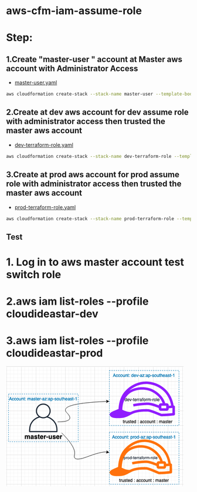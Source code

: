 # aws-cfm-iam-assume-role

# Step:
## 1.Create "master-user " account at Master aws account with Administrator Access
- [master-user.yaml](./master-user.yaml)

```bash
aws cloudformation create-stack --stack-name master-user --template-body file://master-user.yaml --profile cloudideastar-master --region ap-southeast-1 --capabilities CAPABILITY_NAMED_IAM
```

## 2.Create at dev aws account for dev assume role with administrator access then trusted the master aws account
- [dev-terraform-role.yaml](./dev-terraform-role.yaml)

```bash
aws cloudformation create-stack --stack-name dev-terraform-role --template-body file://dev-terraform-role.yaml --profile cloudideastar-dev --region ap-southeast-1 --capabilities CAPABILITY_NAMED_IAM
```

## 3.Create at prod aws account for prod assume role with administrator access then trusted the master aws account
- [prod-terraform-role.yaml](./prod-terraform-role.yaml)

```bash
aws cloudformation create-stack --stack-name prod-terraform-role --template-body file://prod-terraform-role.yaml --profile cloudideastar-prod --region ap-southeast-1 --capabilities CAPABILITY_NAMED_IAM
```

## Test
# 1. Log in to aws master account test switch role
# 2.aws iam list-roles --profile cloudideastar-dev
# 3.aws iam list-roles --profile cloudideastar-prod

![header image](assume.png)
